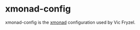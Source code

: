 # xmonad-config
xmonad-config is the [xmonad](http://xmonad.org/) configuration used by Vic Fryzel.
